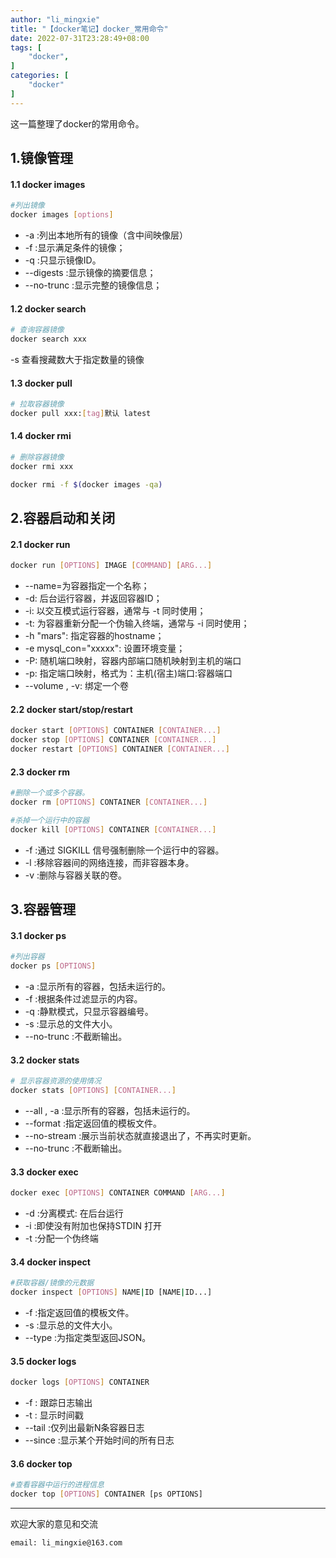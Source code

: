 ```yaml
---
author: "li_mingxie"
title: "【docker笔记】docker_常用命令"
date: 2022-07-31T23:28:49+08:00
tags: [
    "docker",
]
categories: [
    "docker"
]
---
```


这一篇整理了docker的常用命令。<!--more-->  

## 1.镜像管理

#### 1.1 docker images

```bash
#列出镜像
docker images [options]
```

* -a :列出本地所有的镜像（含中间映像层）
* -f :显示满足条件的镜像；
* -q :只显示镜像ID。
* --digests :显示镜像的摘要信息；
* --no-trunc :显示完整的镜像信息；

#### 1.2 docker search

```bash
# 查询容器镜像
docker search xxx
```

-s 查看搜藏数大于指定数量的镜像

#### 1.3 docker pull

```bash
# 拉取容器镜像
docker pull xxx:[tag]默认 latest
```

#### 1.4 docker rmi

```bash
# 删除容器镜像
docker rmi xxx

docker rmi -f $(docker images -qa)
```

## 2.容器启动和关闭

#### 2.1 docker run

```bash
docker run [OPTIONS] IMAGE [COMMAND] [ARG...]
```

* --name=为容器指定一个名称；
* -d: 后台运行容器，并返回容器ID；
* -i: 以交互模式运行容器，通常与 -t 同时使用；
* -t: 为容器重新分配一个伪输入终端，通常与 -i 同时使用；
* -h "mars": 指定容器的hostname；
* -e mysql_con="xxxxx": 设置环境变量；
* -P: 随机端口映射，容器内部端口随机映射到主机的端口
* -p: 指定端口映射，格式为：主机(宿主)端口:容器端口
* --volume , -v: 绑定一个卷

#### 2.2 docker start/stop/restart

```bash
docker start [OPTIONS] CONTAINER [CONTAINER...]
docker stop [OPTIONS] CONTAINER [CONTAINER...]
docker restart [OPTIONS] CONTAINER [CONTAINER...]
```

#### 2.3 docker rm

```bash
#删除一个或多个容器。
docker rm [OPTIONS] CONTAINER [CONTAINER...]

#杀掉一个运行中的容器
docker kill [OPTIONS] CONTAINER [CONTAINER...]
```

* -f :通过 SIGKILL 信号强制删除一个运行中的容器。
* -l :移除容器间的网络连接，而非容器本身。
* -v :删除与容器关联的卷。

## 3.容器管理

#### 3.1 docker ps

```bash
#列出容器
docker ps [OPTIONS]
```

* -a :显示所有的容器，包括未运行的。
* -f :根据条件过滤显示的内容。
* -q :静默模式，只显示容器编号。
* -s :显示总的文件大小。
* --no-trunc :不截断输出。

#### 3.2 docker stats

```bash
# 显示容器资源的使用情况
docker stats [OPTIONS] [CONTAINER...]
```

* --all , -a :显示所有的容器，包括未运行的。
* --format :指定返回值的模板文件。
* --no-stream :展示当前状态就直接退出了，不再实时更新。
* --no-trunc :不截断输出。

#### 3.3 docker exec

```bash
docker exec [OPTIONS] CONTAINER COMMAND [ARG...]
```

* -d :分离模式: 在后台运行
* -i :即使没有附加也保持STDIN 打开
* -t :分配一个伪终端

#### 3.4 docker inspect

```bash
#获取容器/镜像的元数据
docker inspect [OPTIONS] NAME|ID [NAME|ID...]
```

* -f :指定返回值的模板文件。
* -s :显示总的文件大小。
* --type :为指定类型返回JSON。

#### 3.5 docker logs

```bash
docker logs [OPTIONS] CONTAINER
```

* -f : 跟踪日志输出
* -t : 显示时间戳
* --tail :仅列出最新N条容器日志
* --since :显示某个开始时间的所有日志

#### 3.6 docker top

```bash
#查看容器中运行的进程信息
docker top [OPTIONS] CONTAINER [ps OPTIONS]
```

----------------------------------------------

欢迎大家的意见和交流

`email: li_mingxie@163.com`
